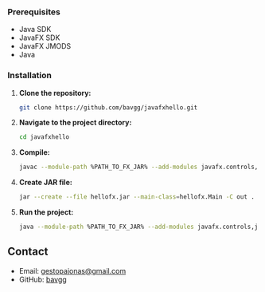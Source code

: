 ### Prerequisites

- Java SDK
- JavaFX SDK
- JavaFX JMODS
- Java

### Installation

1. **Clone the repository:**

   ```bash
   git clone https://github.com/bavgg/javafxhello.git
   ```

2. **Navigate to the project directory:**

   ```bash
   cd javafxhello
   ```

3. **Compile:**

   ```bash
   javac --module-path %PATH_TO_FX_JAR% --add-modules javafx.controls,javafx.fxml -d out .\src\hellofx\*.java
   ```

4. **Create JAR file:**

   ```bash
   jar --create --file hellofx.jar --main-class=hellofx.Main -C out . -C src hellofx/hellofx.fxml
   ```

5. **Run the project:**

   ```bash
   java --module-path %PATH_TO_FX_JAR% --add-modules javafx.controls,javafx.fxml -jar .\hellofx.jar
   ```


## Contact

- Email: gestopajonas@gmail.com
- GitHub: [bavgg](https://github.com/bavgg)
